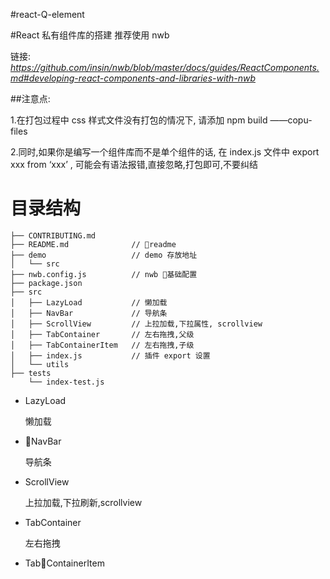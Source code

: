 #react-Q-element

#React  私有组件库的搭建  推荐使用 nwb

链接: *https://github.com/insin/nwb/blob/master/docs/guides/ReactComponents.md#developing-react-components-and-libraries-with-nwb*

##注意点: 
	
  1.在打包过程中 css 样式文件没有打包的情况下, 请添加  npm build ——copu-files


  2.同时,如果你是编写一个组件库而不是单个组件的话, 在 index.js 文件中 export xxx from ‘xxx’ , 可能会有语法报错,直接忽略,打包即可,不要纠结
          

# 目录结构
```
├── CONTRIBUTING.md
├── README.md              // readme
├── demo                   // demo 存放地址
│   └── src
├── nwb.config.js          // nwb 基础配置
├── package.json          
├── src                   
│   ├── LazyLoad           // 懒加载
│   ├── NavBar             // 导航条
│   ├── ScrollView         // 上拉加载,下拉属性, scrollview
│   ├── TabContainer       // 左右拖拽,父级
│   ├── TabContainerItem   // 左右拖拽,子级
│   ├── index.js           // 插件 export 设置
│   └── utils             
├── tests
    └── index-test.js
```

- LazyLoad

  懒加载

- NavBar

  导航条

- ScrollView

  上拉加载,下拉刷新,scrollview


- TabContainer

  左右拖拽

- TabContainerItem


